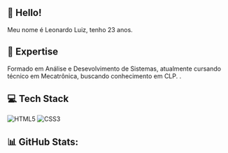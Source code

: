 ## 👋 Hello!

Meu nome é Leonardo Luiz, tenho 23 anos. 


## 🚀 Expertise

Formado em Análise e Desevolvimento de Sistemas, atualmente cursando técnico em Mecatrônica, buscando conhecimento em CLP. .

## 💻 Tech Stack
![HTML5](https://img.shields.io/badge/html5-%23E34F26.svg?style=for-the-badge&logo=html5&logoColor=white) ![CSS3](https://img.shields.io/badge/css3-%231572B6.svg?style=for-the-badge&logo=css3&logoColor=white)

## 📊 GitHub Stats:



